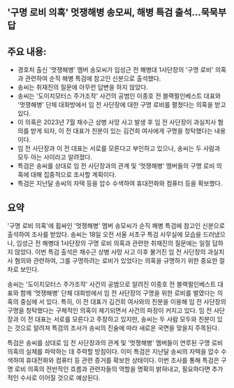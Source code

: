 ## '구명 로비 의혹' 멋쟁해병 송모씨, 해병 특검 출석…묵묵부답

## 주요 내용:
*   경호처 출신 '멋쟁해병' 멤버 송모씨가 임성근 전 해병대 1사단장의 '구명 로비' 의혹과 관련하여 순직 해병 특검에 참고인 신분으로 출석했다.
*   송씨는 취재진의 질문에 아무런 답변을 하지 않았다.
*   송씨는 '도이치모터스 주가조작' 사건의 공범인 이종호 전 블랙펄인베스트 대표와 '멋쟁해병' 단체 대화방에서 임 전 사단장에 대한 구명 로비를 펼쳤다는 의혹을 받고 있다.
*   이 의혹은 2023년 7월 채수근 상병 사망 사고 발생 후 임 전 사단장이 과실치사 혐의를 받게 되자, 이 전 대표가 친분이 있는 김건희 여사에게 구명을 청탁했다는 내용이다.
*   임 전 사단장과 이 전 대표는 서로를 모른다고 부인하고 있으나, 송씨는 두 사람과 모두 아는 사이라고 알려졌다.
*   특검은 송씨를 상대로 임 전 사단장과의 관계 및 '멋쟁해병' 멤버들의 구명 로비 의혹에 대해 집중적으로 조사할 계획이다.
*   특검은 지난달 송씨의 자택 등을 압수 수색하여 휴대전화와 컴퓨터 등을 확보했다.

## 요약

'구명 로비 의혹'에 휩싸인 '멋쟁해병' 멤버 송모씨가 순직 해병 특검에 참고인 신분으로 출석하여 조사를 받았다. 송씨는 18일 오전 서울 서초구 특검 사무실에 모습을 드러냈으나, 임성근 전 해병대 1사단장의 구명 로비 의혹과 관련한 취재진의 질문에는 일절 답하지 않았다. 이번 특검 출석은 채수근 상병 사망 사고 이후 불거진 임 전 사단장의 과실치사 혐의와 관련하여, 그를 구명하려는 로비가 있었다는 의혹을 규명하기 위한 중요한 절차로 보인다.

송씨는 '도이치모터스 주가조작' 사건의 공범으로 알려진 이종호 전 블랙펄인베스트 대표와 함께 '멋쟁해병' 단체 대화방에서 임 전 사단장의 구명을 위한 로비를 벌였다는 의혹의 중심에 서 있다. 특히, 이 전 대표가 김건희 여사와의 친분을 이용해 임 전 사단장의 구명을 청탁했다는 구체적인 의혹이 제기되면서 사건의 파장이 커지고 있다. 임 전 사단장과 이 전 대표는 서로를 모른다고 주장하고 있지만, 송씨는 두 사람 모두와 친분이 있는 것으로 알려져 특검의 조사가 송씨의 진술에 따라 새로운 국면을 맞을지 주목된다.

특검은 송씨를 상대로 임 전 사단장과의 관계 및 '멋쟁해병' 멤버들이 연루된 구명 로비 의혹의 실체를 파악하는 데 주력할 방침이다. 이미 특검은 지난달 송씨의 자택을 압수 수색하여 휴대전화와 컴퓨터 등 관련 증거를 확보한 상태이다. 이번 조사를 통해 특검은 구명 로비 의혹의 전반적인 흐름과 관련자들의 역할을 명확히 밝혀내고, 필요하다면 추가적인 수사로 이어질 것으로 예상된다.